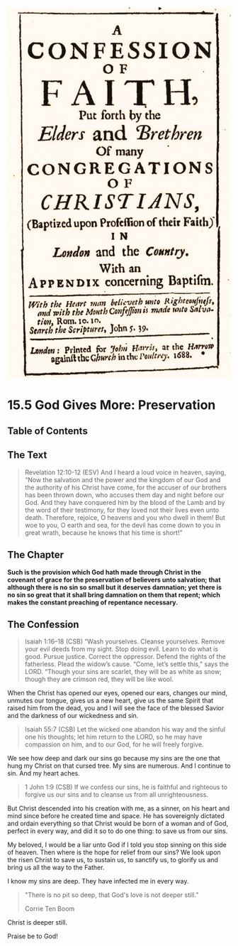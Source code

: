 <img class="intro-right" src="art-1689.png">

# 15.5 God Gives More: Preservation

## Table of Contents

<!-- toc -->

## The Text

>Revelation 12:10-12 (ESV) And I heard a loud voice in heaven, saying, “Now the salvation and the power and the kingdom of our God and the authority of his Christ have come, for the accuser of our brothers has been thrown down, who accuses them day and night before our God. And they have conquered him by the blood of the Lamb and by the word of their testimony, for they loved not their lives even unto death. Therefore, rejoice, O heavens and you who dwell in them! But woe to you, O earth and sea, for the devil has come down to you in great wrath, because he knows that his time is short!”

## The Chapter

**Such is the provision which God hath made through Christ in the covenant of grace for the preservation of believers unto salvation; that although there is no sin so small but it deserves damnation; yet there is no sin so great that it shall bring damnation on them that repent; which makes the constant preaching of repentance necessary.**

## The Confession

>Isaiah 1:16–18 (CSB) “Wash yourselves. Cleanse yourselves. Remove your evil deeds from my sight. Stop doing evil. Learn to do what is good. Pursue justice. Correct the oppressor. Defend the rights of the fatherless. Plead the widow’s cause. “Come, let’s settle this,” says the LORD. “Though your sins are scarlet, they will be as white as snow; though they are crimson red, they will be like wool.

When the Christ has opened our eyes, opened our ears, changes our mind, unmutes our tongue, gives us a new heart, give us the same Spirit that raised him from the dead, you and I will see the face of the blessed Savior and the darkness of our wickedness and sin.

>Isaiah 55:7 (CSB) Let the wicked one abandon his way and the sinful one his thoughts; let him return to the LORD, so he may have compassion on him, and to our God, for he will freely forgive.

We see how deep and dark our sins go because my sins are the one that hung my Christ on that cursed tree. My sins are numerous. And I continue to sin. And my heart aches. 

>1 John 1:9 (CSB) If we confess our sins, he is faithful and righteous to forgive us our sins and to cleanse us from all unrighteousness.

But Christ descended into his creation with me, as a sinner, on his heart and mind since before he created time and space. He has sovereignly dictated and ordain everything so that Christ would be born of a woman and of God, perfect in every way, and did it so to do one thing: to save us from our sins.

My beloved, I would be a liar unto God if I told you stop sinning on this side of heaven. Then where is the hope for relief from our sins? We look upon the risen Christ to save us, to sustain us, to sanctify us, to glorify us and bring us all the way to the Father.

I know my sins are deep. They have infected me in every way.

>"There is no pit so deep, that God's love is not deeper still.”
>
>Corrie Ten Boom

Christ is deeper still.

Praise be to God!